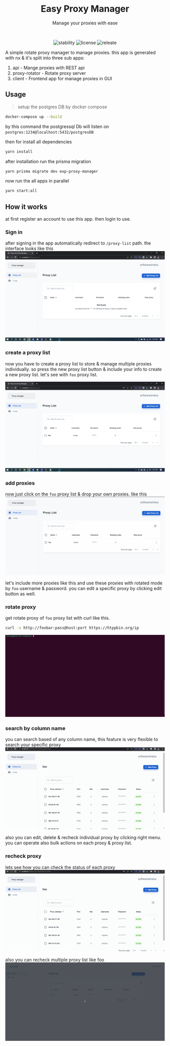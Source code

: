 <h1 align="center">Easy Proxy Manager</h1>
<p align="center">Manage your proxies with ease</p>

<br />

<p align="center">
  <img src="https://img.shields.io/badge/stability-experimental-orange.svg" alt="stability">
  <img src="https://img.shields.io/badge/license-MIT-brightgreen.svg" alt="license">
  <img src="https://img.shields.io/badge/release-v1.0.0-blue.svg" alt="releate">
</p>

A simple rotate proxy manager to manage proxies. this app is generated with nx & it's split into three sub apps:

1. api - Mange proxies with REST api
2. proxy-rotator - Rotate proxy server
3. client - Frontend app for manage proxies in GUI

## Usage

> setup the postgres DB by docker compose

```bash
docker-compose up --build
```

by this command the postgressql Db will listen on `postgres:1234@localhost:5432/postgresDB`

then for install all dependencies

```bash
yarn install
```

after installation run the prisma migration

```bash
yarn prisma migrate dev exp-proxy-manager
```

now run the all apps in parallel

```bash
yarn start:all
```

## How it works

at first register an account to use this app. then login to use.

### Sign in

after signing in the app automatically redirect to `/proxy-list` path. the interface looks like this
![proxy-list page](./assets/proxy-list.png)

### create a proxy list

now you have to create a proxy list to store & manage multiple proxies individually. so press the new proxy list button & include your info to create a new proxy list. let's see with `foo` proxy list.

![foo](./assets/foo-proxy-list.png)

### add proxies

now just click on the `foo` proxy list & drop your own proxies. like this
![add proxy](./assets/add-proxy.gif)

let's include more proxies like this and use these proxies with rotated mode by `foo` username & password.
you can edit a specific proxy by clicking edit button as well.

### rotate proxy

get rotate proxy of `foo` proxy list with curl like this.

```bash
curl -x http://foobar:pass@host:port https://htppbin.org/ip
```

![rotate proxy](./assets/rotate%20proxy.gif)

### search by column name

you can search based of any column name, this feature is very flexible to search your specific proxy
![search](./assets/advance%20search.gif)

also you can edit, delete & recheck individual proxy by clicking right menu. you can operate also bulk actions on each proxy & proxy list.

### recheck proxy

lets see how you can check the status of each proxy
![recheck proxy](./assets/checking%20proxy.gif)

also you can recheck multiple proxy list like foo
![bulk recheck](./assets/bulk-recheck.gif)
